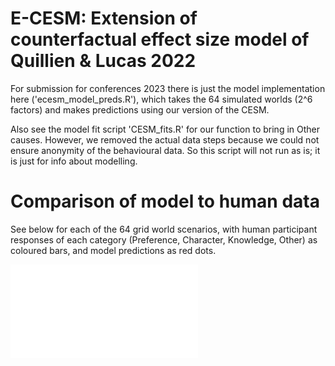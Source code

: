 # E-CESM: Extension of counterfactual effect size model of Quillien & Lucas 2022

For submission for conferences 2023 there is just the model implementation here ('ecesm_model_preds.R'), which takes the 64 simulated worlds (2^6 factors) and makes predictions using our version of the CESM.

Also see the model fit script 'CESM_fits.R' for our function to bring in Other causes. However, we removed the actual data steps because we could not ensure anonymity of the behavioural data. So this script will not run as is; it is just for info about modelling.

# Comparison of model to human data

See below for each of the 64 grid world scenarios, with human participant responses of each category (Preference, Character, Knowledge, Other) as coloured bars, and model predictions as red dots.

![big_plot](big_plot.pdf)
